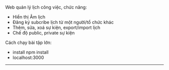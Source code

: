 Web quản lý lịch công việc, chức năng:
-	Hiển thị Âm lịch
-	Đăng ký subcribe lịch từ một người/tổ chức khác
-	Thêm, sửa, xoá sự kiện, export/import lịch
-	Chế độ public, private sự kiện

Cách chạy bài tập lớn:

- install npm install
- localhost:3000

---
